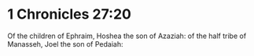 # 1 Chronicles 27:20

Of the children of Ephraim, Hoshea the son of Azaziah: of the half tribe of Manasseh, Joel the son of Pedaiah: